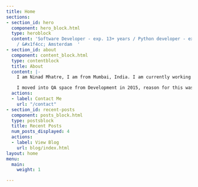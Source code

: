 ```yaml
---
title: Home
sections:
- section_id: hero
  component: hero_block.html
  type: heroblock
  content: 'Software Developer - exp. 13+ years / Python developer - exp. 7+ years
    / &#x1f4cc; Amsterdam  '
- section_id: about
  component: content_block.html
  type: contentblock
  title: About
  content: |-
    I am Ninad Mhatre, I am from Mumbai, India. I am currently working as Python QA Automation developer in Amsterdam, the Netherlands with FlowTrades. I am a software developer by profession since 2006 & traveller since I started earning.

    I moved into QA space from Development in 2015, reason for this was to understand the business. I worked on Perl, C# & little bit with C++ before moving to Python.
  actions:
  - label: Contact Me
    url: "/contact"
- section_id: recent-posts
  component: posts_block.html
  type: postsblock
  title: Recent Posts
  num_posts_displayed: 4
  actions:
  - label: View Blog
    url: blog/index.html
layout: home
menu:
  main:
    weight: 1

---
```

